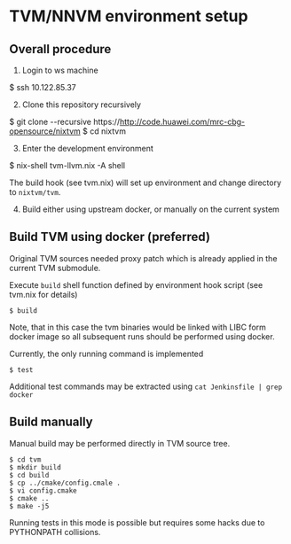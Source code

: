 TVM/NNVM environment setup
==========================


Overall procedure
-----------------

 1. Login to ws machine

  $ ssh 10.122.85.37

 2. Clone this repository recursively

  $ git clone --recursive https://http://code.huawei.com/mrc-cbg-opensource/nixtvm
  $ cd nixtvm

 3. Enter the development environment

  $ nix-shell tvm-llvm.nix -A shell

  The build hook (see tvm.nix) will set up environment and change directory to
  `nixtvm/tvm`.


 4. Build either using upstream docker, or manually on the current system


Build TVM using docker (preferred)
----------------------------------

Original TVM sources needed proxy patch which is already applied in the current
TVM submodule.

Execute `build` shell function defined by environment hook script (see tvm.nix
for details)

    $ build

Note, that in this case the tvm binaries would be linked with LIBC form docker
image so all subsequent runs should be performed using docker.

Currently, the only running command is implemented

    $ test

Additional test commands may be extracted using `cat Jenkinsfile | grep docker`


Build manually
--------------

Manual build may be performed directly in TVM source tree.

    $ cd tvm
    $ mkdir build
    $ cd build
    $ cp ../cmake/config.cmale .
    $ vi config.cmake
    $ cmake ..
    $ make -j5

Running tests in this mode is possible but requires some hacks due to PYTHONPATH collisions.









